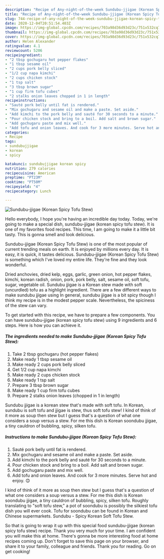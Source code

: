 ```yaml
---
description: "Recipe of Any-night-of-the-week Sundubu-jjigae (Korean Spicy Tofu Stew)"
title: "Recipe of Any-night-of-the-week Sundubu-jjigae (Korean Spicy Tofu Stew)"
slug: 744-recipe-of-any-night-of-the-week-sundubu-jjigae-korean-spicy-tofu-stew
date: 2020-12-04T20:51:54.403Z
image: https://img-global.cpcdn.com/recipes/703a98d36d93d23c/751x532cq70/sundubu-jjigae-korean-spicy-tofu-stew-recipe-main-photo.jpg
thumbnail: https://img-global.cpcdn.com/recipes/703a98d36d93d23c/751x532cq70/sundubu-jjigae-korean-spicy-tofu-stew-recipe-main-photo.jpg
cover: https://img-global.cpcdn.com/recipes/703a98d36d93d23c/751x532cq70/sundubu-jjigae-korean-spicy-tofu-stew-recipe-main-photo.jpg
author: Helen Alexander
ratingvalue: 4.1
reviewcount: 5206
recipeingredient:
- "2 tbsp gochugaru hot pepper flakes"
- "1 tbsp sesame oil"
- "2 cups pork belly sliced"
- "1/2 cup napa kimchi"
- "2 cups chicken stock"
- "1 tsp salt"
- "3 tbsp brown sugar"
- "1 cup firm tofu cubes"
- "2 stalks onion leaves chopped in 1 in length"
recipeinstructions:
- "Sauté pork belly until fat is rendered."
- "Mix gochugaru and sesame oil and make a paste. Set aside."
- "Add kimchi to the pork belly and sauté for 30 seconds to a minute."
- "Pour chicken stock and bring to a boil. Add salt and brown sugar."
- "Add gochugaru paste and mix well."
- "Add tofu and onion leaves. And cook for 3 more minutes. Serve hot and enjoy. 😊"
categories:
- Recipe
tags:
- sundubujjigae
- korean
- spicy

katakunci: sundubujjigae korean spicy 
nutrition: 279 calories
recipecuisine: American
preptime: "PT23M"
cooktime: "PT50M"
recipeyield: "4"
recipecategory: Lunch

---
```



![Sundubu-jjigae (Korean Spicy Tofu Stew)](https://img-global.cpcdn.com/recipes/703a98d36d93d23c/751x532cq70/sundubu-jjigae-korean-spicy-tofu-stew-recipe-main-photo.jpg)

Hello everybody, I hope you're having an incredible day today. Today, we're going to make a special dish, sundubu-jjigae (korean spicy tofu stew). It is one of my favorites food recipes. This time, I am going to make it a little bit tasty. This is gonna smell and look delicious.

Sundubu-jjigae (Korean Spicy Tofu Stew) is one of the most popular of current trending meals on earth. It is enjoyed by millions every day. It is easy, it is quick, it tastes delicious. Sundubu-jjigae (Korean Spicy Tofu Stew) is something which I've loved my entire life. They're fine and they look wonderful.

Dried anchovies, dried kelp, eggs, garlic, green onion, hot pepper flakes, kimchi, korean radish, onion, pork, pork belly, salt, sesame oil, soft tofu, sugar, vegetable oil. Sundubu jjigae is a Korean stew made with soft (uncurdled) tofu as a highlight ingredient. There are a few different ways to make sundubu jjigae using In general, sundubu jjigae is a bit spicy though I think my recipe is in the modest pepper scale. Nevertheless, the spiciness of the stew can vary.


To get started with this recipe, we have to prepare a few components. You can have sundubu-jjigae (korean spicy tofu stew) using 9 ingredients and 6 steps. Here is how you can achieve it.

<!--inarticleads1-->

##### The ingredients needed to make Sundubu-jjigae (Korean Spicy Tofu Stew):

1. Take 2 tbsp gochugaru (hot pepper flakes)
1. Make ready 1 tbsp sesame oil
1. Make ready 2 cups pork belly sliced
1. Get 1/2 cup napa kimchi
1. Make ready 2 cups chicken stock
1. Make ready 1 tsp salt
1. Prepare 3 tbsp brown sugar
1. Make ready 1 cup firm tofu cubes
1. Prepare 2 stalks onion leaves (chopped in 1 in length)


Sundubu jjigae is a korean stew that&#39;s made with soft tofu. In Korean, sundubu is soft tofu and jjigae is stew, thus soft tofu stew! I kind of think of it more as soup then stew but I guess that&#39;s a question of what one considers a soup versus a stew. For me this dish is Korean soondubu jjigae, a tiny cauldron of bubbling, spicy, silken tofu. 

<!--inarticleads2-->

##### Instructions to make Sundubu-jjigae (Korean Spicy Tofu Stew):

1. Sauté pork belly until fat is rendered.
1. Mix gochugaru and sesame oil and make a paste. Set aside.
1. Add kimchi to the pork belly and sauté for 30 seconds to a minute.
1. Pour chicken stock and bring to a boil. Add salt and brown sugar.
1. Add gochugaru paste and mix well.
1. Add tofu and onion leaves. And cook for 3 more minutes. Serve hot and enjoy. 😊


I kind of think of it more as soup then stew but I guess that&#39;s a question of what one considers a soup versus a stew. For me this dish is Korean soondubu jjigae, a tiny cauldron of bubbling, spicy, silken tofu. Roughly translating to &#34;soft tofu stew,&#34; a pot of soondubu is possibly the silkiest tofu dish you will ever cook. Tofu for soondubu can be found in Korean and Chinese supermarkets. Sundubu - Spicy Korean Soft Tofu Stew. 

So that is going to wrap it up with this special food sundubu-jjigae (korean spicy tofu stew) recipe. Thank you very much for your time. I am confident you will make this at home. There's gonna be more interesting food at home recipes coming up. Don't forget to save this page on your browser, and share it to your family, colleague and friends. Thank you for reading. Go on get cooking!
